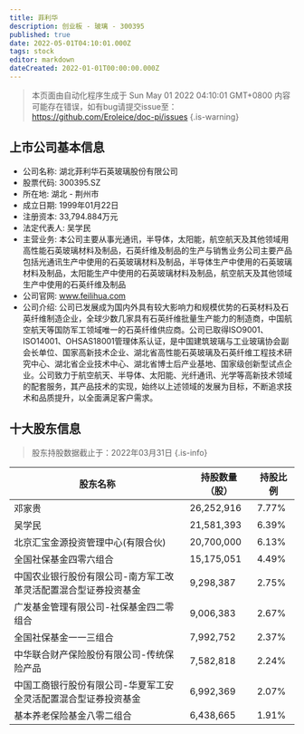 ```yaml
---
title: 菲利华
description: 创业板 - 玻璃 - 300395
published: true
date: 2022-05-01T04:10:01.000Z
tags: stock
editor: markdown
dateCreated: 2022-01-01T00:00:00.000Z
---
```


> 本页面由自动化程序生成于 Sun May 01 2022 04:10:01 GMT+0800
> 内容可能存在错误，如有bug请提交issue至：https://github.com/Eroleice/doc-pi/issues
{.is-warning}

## 上市公司基本信息
- 公司名称: 湖北菲利华石英玻璃股份有限公司
- 股票代码: 300395.SZ
- 所在地: 湖北 - 荆州市
- 成立日期: 1999年01月22日
- 注册资本: 33,794.884万元
- 法定代表人: 吴学民
- 主营业务: 本公司主要从事光通讯，半导体，太阳能，航空航天及其他领域用高性能石英玻璃材料及制品，石英纤维及制品的生产与销售业务公司主要产品包括光通讯生产中使用的石英玻璃材料及制品，半导体生产中使用的石英玻璃材料及制品，太阳能生产中使用的石英玻璃材料及制品，航空航天及其他领域生产中使用的石英纤维及制品
- 公司官网: www.feilihua.com
- 公司介绍: 公司已发展成为国内外具有较大影响力和规模优势的石英材料及石英纤维制造企业，全球少数几家具有石英纤维批量生产能力的制造商，中国航空航天等国防军工领域唯一的石英纤维供应商。公司已取得ISO9001、ISO14001、OHSAS18001管理体系认证，是中国建筑玻璃与工业玻璃协会副会长单位、国家高新技术企业、湖北省高性能石英玻璃及石英纤维工程技术研究中心、湖北省企业技术中心、湖北省博士后产业基地、国家级创新型试点企业。公司致力于航空航天、半导体、太阳能、光纤通讯、光学等高新技术领域的配套服务，其产品技术的实现，始终以上述领域的发展为目标，不断追求技术和品质提升，以全面满足客户需求。


## 十大股东信息
> 股东持股数据截止于：2022年03月31日
{.is-info}

| 股东名称 | 持股数量（股） | 持股比例 |
| --- | --- | --- |
| 邓家贵 | 26,252,916 | 7.77% |
| 吴学民 | 21,581,393 | 6.39% |
| 北京汇宝金源投资管理中心(有限合伙) | 20,700,000 | 6.13% |
| 全国社保基金四零六组合 | 15,175,051 | 4.49% |
| 中国农业银行股份有限公司-南方军工改革灵活配置混合型证券投资基金 | 9,298,387 | 2.75% |
| 广发基金管理有限公司-社保基金四二零组合 | 9,006,383 | 2.67% |
| 全国社保基金一一三组合 | 7,992,752 | 2.37% |
| 中华联合财产保险股份有限公司-传统保险产品 | 7,582,818 | 2.24% |
| 中国工商银行股份有限公司-华夏军工安全灵活配置混合型证券投资基金 | 6,992,369 | 2.07% |
| 基本养老保险基金八零二组合 | 6,438,665 | 1.91% |




